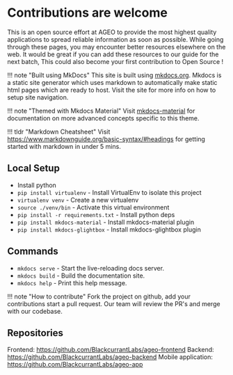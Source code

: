 # Contributions are welcome

This is an open source effort at AGEO to provide the most highest quality applications to spread reliable information as soon as possible. While going through these pages, you may encounter better resources elsewhere on the web. It would be great if you can add these resources to our guide for the next batch, This could also become your first contribution to Open Source !

!!! note "Built using MkDocs"
    This site is built using [mkdocs.org](https://mkdocs.org). Mkdocs is a static site generator which uses markdown to automatically make static html pages which are ready to host. Visit the site for more info on how to setup site navigation.

!!! note "Themed with Mkdocs Material"
    Visit <a target="_blank" href="https://squidfunk.github.io/mkdocs-material/">mkdocs-material</a> for documentation on more advanced concepts specific to this theme.

!!! tldr "Markdown Cheatsheet"
    Visit <a target="_blank" href="https://www.markdownguide.org/basic-syntax/#headings">https://www.markdownguide.org/basic-syntax/#headings</a> for getting started with markdown in under 5 mins.

## Local Setup

-  Install python
- `pip install virtualenv` - Install VirtualEnv to isolate this project
- `virtualenv venv` - Create a new virtualenv
- `source ./venv/bin` - Activate this virtual environment
- `pip install -r requirements.txt` - Install python deps
- `pip install mkdocs-material` - Install mkdocs-material plugin
- `pip install mkdocs-glightbox` - Install mkdocs-glightbox plugin

## Commands

- `mkdocs serve` - Start the live-reloading docs server.
- `mkdocs build` - Build the documentation site.
- `mkdocs help` - Print this help message.

!!! note "How to contribute"
    Fork the project on github, add your contributions start a pull request. Our team will review the PR's and merge with our codebase.

## Repositories
Frontend: https://github.com/BlackcurrantLabs/ageo-frontend
Backend: https://github.com/BlackcurrantLabs/ageo-backend
Mobile application: https://github.com/BlackcurrantLabs/ageo-app